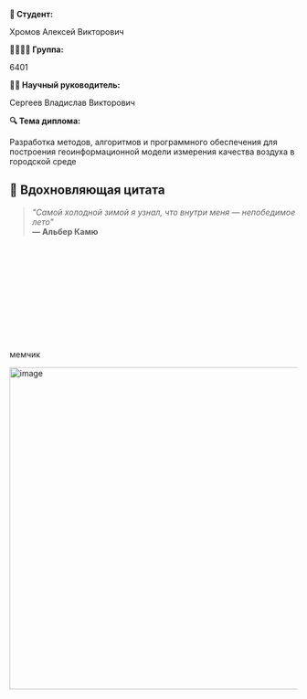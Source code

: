 **👤 Студент:**  

Хромов Алексей Викторович

**👨‍👩‍👧‍👦 Группа:**  

6401

**👨‍🏫 Научный руководитель:**

Сергеев Владислав Викторович

**🔍 Тема диплома:**

Разработка методов, алгоритмов и программного обеспечения для построения геоинформационной модели измерения качества воздуха в городской среде

## 💫 Вдохновляющая цитата

> *"Самой холодной зимой я узнал, что внутри меня — непобедимое лето"*  
> **— Альбер Камю**

<br><br><br><br><br><br><br><br><br><br>

мемчик

<img width="613" height="564" alt="image" src="https://github.com/user-attachments/assets/2e2019d5-66a6-4b64-8661-0a2538db30f4" />
